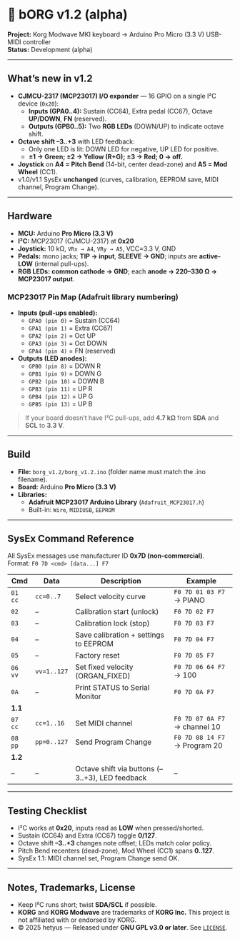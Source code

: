 # 🎹 bORG v1.2 (alpha)

**Project:** Korg Modwave MKI keyboard → Arduino Pro Micro (3.3 V) USB-MIDI controller  
**Status:** Development (alpha)

---

## What’s new in v1.2

- **CJMCU-2317 (MCP23017) I/O expander** — 16 GPIO on a single I²C device (`0x20`):  
  - **Inputs (GPA0..4):** Sustain (CC64), Extra pedal (CC67), Octave **UP/DOWN**, **FN** (reserved).  
  - **Outputs (GPB0..5):** Two **RGB LEDs** (DOWN/UP) to indicate octave shift.  
- **Octave shift –3..+3** with LED feedback:  
  - Only one LED is lit: DOWN LED for negative, UP LED for positive.  
  - **±1 → Green; ±2 → Yellow (R+G); ±3 → Red; 0 → off.**  
- **Joystick** on **A4 = Pitch Bend** (14-bit, center dead-zone) and **A5 = Mod Wheel** (CC1).  
- v1.0/v1.1 SysEx **unchanged** (curves, calibration, EEPROM save, MIDI channel, Program Change).

---

## Hardware

- **MCU:** Arduino **Pro Micro (3.3 V)**  
- **I²C:** MCP23017 (CJMCU-2317) at **0x20**  
- **Joystick:** 10 kΩ, `VRx → A4`, `VRy → A5`, VCC=3.3 V, GND  
- **Pedals:** mono jacks; **TIP → input**, **SLEEVE → GND**; inputs are **active-LOW** (internal pull-ups).  
- **RGB LEDs:** **common cathode → GND**; each **anode → 220–330 Ω → MCP23017 output**.

### MCP23017 Pin Map (Adafruit library numbering)

- **Inputs (pull-ups enabled):**  
  - `GPA0 (pin 0)` = Sustain (CC64)  
  - `GPA1 (pin 1)` = Extra (CC67)  
  - `GPA2 (pin 2)` = Oct UP  
  - `GPA3 (pin 3)` = Oct DOWN  
  - `GPA4 (pin 4)` = FN (reserved)  
- **Outputs (LED anodes):**  
  - `GPB0 (pin 8)`  = DOWN R  
  - `GPB1 (pin 9)`  = DOWN G  
  - `GPB2 (pin 10)` = DOWN B  
  - `GPB3 (pin 11)` = UP R  
  - `GPB4 (pin 12)` = UP G  
  - `GPB5 (pin 13)` = UP B  

> If your board doesn’t have I²C pull-ups, add **4.7 kΩ** from **SDA** and **SCL** to **3.3 V**.

---

## Build

- **File:** `borg_v1.2/borg_v1.2.ino` (folder name must match the .ino filename).  
- **Board:** Arduino **Pro Micro (3.3 V)**  
- **Libraries:**  
  - **Adafruit MCP23017 Arduino Library** (`Adafruit_MCP23017.h`)  
  - Built-in: `Wire`, `MIDIUSB`, `EEPROM`

---

## SysEx Command Reference

All SysEx messages use manufacturer ID **0x7D (non-commercial)**.  
Format: `F0 7D <cmd> [data...] F7`

| Cmd | Data | Description | Example |
|-----|------|-------------|---------|
| `01 cc` | `cc=0..7` | Select velocity curve | `F0 7D 01 03 F7` → PIANO |
| `02` | – | Calibration start (unlock) | `F0 7D 02 F7` |
| `03` | – | Calibration lock (stop) | `F0 7D 03 F7` |
| `04` | – | Save calibration + settings to EEPROM | `F0 7D 04 F7` |
| `05` | – | Factory reset | `F0 7D 05 F7` |
| `06 vv` | `vv=1..127` | Set fixed velocity (ORGAN_FIXED) | `F0 7D 06 64 F7` → 100 |
| `0A` | – | Print STATUS to Serial Monitor | `F0 7D 0A F7` |
| **1.1** ||||
| `07 cc` | `cc=1..16` | Set MIDI channel | `F0 7D 07 0A F7` → channel 10 |
| `08 pp` | `pp=0..127` | Send Program Change | `F0 7D 08 14 F7` → Program 20 |
| **1.2** ||||
| – | – | Octave shift via buttons (–3..+3), LED feedback | – |

---

## Testing Checklist

- I²C works at **0x20**, inputs read as **LOW** when pressed/shorted.  
- Sustain (CC64) and Extra (CC67) toggle **0/127**.  
- Octave shift **–3..+3** changes note offset; LEDs match color policy.  
- Pitch Bend recenters (dead-zone), Mod Wheel (CC1) spans **0..127**.  
- SysEx 1.1: MIDI channel set, Program Change send OK.

---

## Notes, Trademarks, License

- Keep I²C runs short; twist **SDA/SCL** if possible.  
- **KORG** and **KORG Modwave** are trademarks of **KORG Inc.** This project is not affiliated with or endorsed by KORG.  
- © 2025 hetyus — Released under **GNU GPL v3.0 or later**. See [`LICENSE`](../LICENSE).
